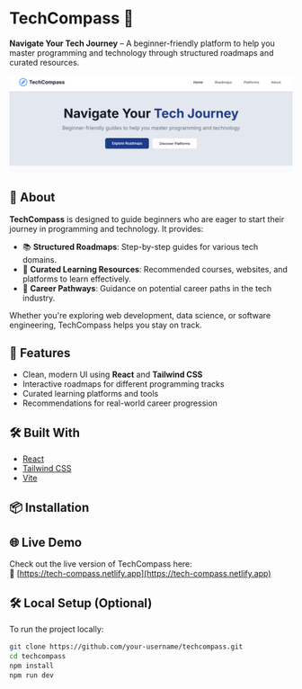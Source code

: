 # TechCompass 🧭

**Navigate Your Tech Journey** – A beginner-friendly platform to help you master programming and technology through structured roadmaps and curated resources.

![Home Page](./src/assets/screenshot.png)

## 🌟 About

**TechCompass** is designed to guide beginners who are eager to start their journey in programming and technology. It provides:

- 📚 **Structured Roadmaps**: Step-by-step guides for various tech domains.
- 🔗 **Curated Learning Resources**: Recommended courses, websites, and platforms to learn effectively.
- 🧭 **Career Pathways**: Guidance on potential career paths in the tech industry.

Whether you're exploring web development, data science, or software engineering, TechCompass helps you stay on track.

## 🚀 Features

- Clean, modern UI using **React** and **Tailwind CSS**
- Interactive roadmaps for different programming tracks
- Curated learning platforms and tools
- Recommendations for real-world career progression

## 🛠️ Built With

- [React](https://reactjs.org/)
- [Tailwind CSS](https://tailwindcss.com/)
- [Vite](https://vitejs.dev/)

## 📦 Installation

## 🌐 Live Demo

Check out the live version of TechCompass here:  
🔗 [https://tech-compass.netlify.app](https://tech-compass.netlify.app)

## 🛠️ Local Setup (Optional)

To run the project locally:

```bash
git clone https://github.com/your-username/techcompass.git
cd techcompass
npm install
npm run dev
